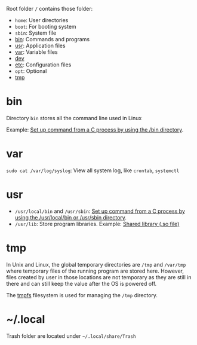 Root folder ``/`` contains those folder:

* ``home``: User directories
* ``boot``: For booting system
* ``sbin``: System file
* [bin](#bin):  Commands and programs
* [usr](#usr): Application files
* [var](#var): Variable files
* [dev](dev.md)
* [etc](etc.md): Configuration files
* ``opt``: Optional
* [tmp](#tmp)

# bin

Directory ``bin`` stores all the command line used in Linux

Example: [Set up command from a C process by using the /bin directory](https://github.com/TranPhucVinh/C/blob/master/Environment/README.md#linux-environment).

# var

``sudo cat /var/log/syslog``: View all system log, like ``crontab``, ``systemctl``

# usr

* ``/usr/local/bin`` and ``/usr/sbin``: [Set up command from a C process by using the /usr/local/bin or /usr/sbin directory](https://github.com/TranPhucVinh/C/blob/master/Environment/README.md#linux-environment).
* ``/usr/lib``: Store program libraries. Example: [Shared library (.so file)](https://github.com/TranPhucVinh/C/blob/master/Environment/Shared%20library.md)

# tmp

In Unix and Linux, the global temporary directories are ``/tmp`` and ``/var/tmp`` where temporary files of the running program are stored here. However, files created by user in those locations are not temporary as they are still in there and can still keep the value after the OS is powered off.

The [tmpfs](File%20system%20types.md#tmpfs) filesystem is used for managing the ``/tmp`` directory.

# ~/.local

Trash folder are located under ``~/.local/share/Trash``
